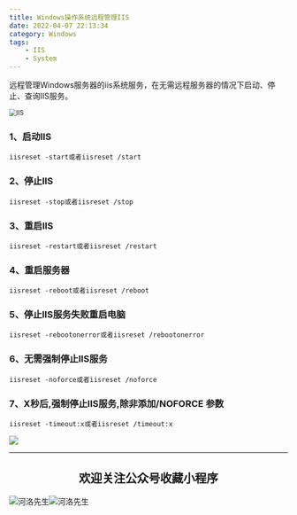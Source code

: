 ```yaml
---
title: Windows操作系统远程管理IIS
date: 2022-04-07 22:13:34
category: Windows
tags: 
    - IIS
    - System
---
```


远程管理Windows服务器的iis系统服务，在无需远程服务器的情况下启动、停止、查询IIS服务。

<img src="https://s2.loli.net/2022/06/06/AwjHuEGDgPKLNb7.jpg" alt="IIS" style="zoom: 80%;" />

### 1、启动IIS

```
iisreset -start或者iisreset /start
```

### 2、停止IIS

```
iisreset -stop或者iisreset /stop
```

### 3、重启IIS

```
iisreset -restart或者iisreset /restart
```

### 4、重启服务器

```
iisreset -reboot或者iisreset /reboot
```

### 5、停止IIS服务失败重启电脑

```
iisreset -rebootonerror或者iisreset /rebootonerror
```

### 6、无需强制停止IIS服务

```
iisreset -noforce或者iisreset /noforce
```

### 7、X秒后,强制停止IIS服务,除非添加/NOFORCE 参数

```
iisreset -timeout:x或者iisreset /timeout:x
```

![](https://s2.loli.net/2022/06/24/cxZCrmoFPD5JSuv.gif)

---

## <center>欢迎关注公众号收藏小程序</center>

![河洛先生](https://s2.loli.net/2022/06/23/bYdtKDC2U5J7iWr.jpg)![河洛先生](https://s2.loli.net/2022/06/23/PlUgz5KSHm7OBke.jpg)
